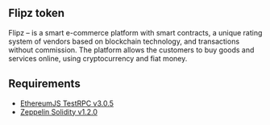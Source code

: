 ## Flipz token

Flipz – is a smart e-commerce platform with smart contracts, a unique
rating system of vendors based on blockchain technology, and transactions
without commission. The platform allows the customers to buy goods and
services online, using cryptocurrency and fiat money.

## Requirements

- [EthereumJS TestRPC v3.0.5](https://github.com/ethereumjs/testrpc)
- [Zeppelin Solidity v1.2.0](https://github.com/OpenZeppelin/zeppelin-solidity)



